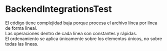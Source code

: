 # BackendIntegrationsTest
El código tiene complejidad baja porque procesa el archivo línea por línea de forma lineal.  
Las operaciones dentro de cada línea son constantes y rápidas.  
El ordenamiento se aplica únicamente sobre los elementos únicos, no sobre todas las líneas. 
